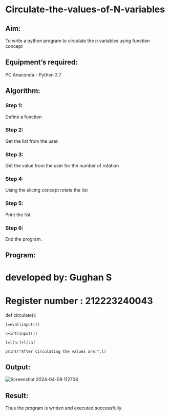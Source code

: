 # Circulate-the-values-of-N-variables
## Aim:
To write a python program to circulate the n variables using function concept
## Equipment’s required:
PC
Anaconda - Python 3.7
## Algorithm: 
### Step 1: 
Define a function
### Step 2: 
Get the list from the user.
### Step 3: 
Get the value from the user for the number of rotation
### Step 4: 
Using the slicing concept rotate the list

### Step 5: 
Print the list.
### Step 6: 
End the program.
## Program:
# developed by: Gughan S
# Register number : 212223240043

def circulate():

    l=eval(input())
    
    n=int(input())
    
    l=l[n:]+l[:n]
    
    print("After circulating the values are:",l)

## Output:
![Screenshot 2024-04-09 112708](https://github.com/Gughan3001/Circulate-the-values-of-N-variables/assets/166888632/4fa2af37-ce8f-417a-aa68-70ddc0ebc0ed)

## Result:
Thus the program is written and executed successfully.
